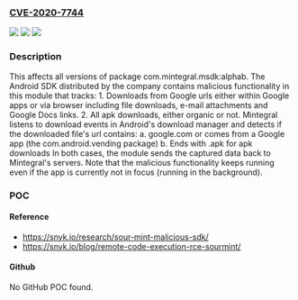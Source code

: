### [CVE-2020-7744](https://cve.mitre.org/cgi-bin/cvename.cgi?name=CVE-2020-7744)
![](https://img.shields.io/static/v1?label=Product&message=com.mintegral.msdk%3Aalphab&color=blue)
![](https://img.shields.io/static/v1?label=Version&message=%3E%3D%200%20&color=brighgreen)
![](https://img.shields.io/static/v1?label=Vulnerability&message=Information%20Exposure&color=brighgreen)

### Description

This affects all versions of package com.mintegral.msdk:alphab. The Android SDK distributed by the company contains malicious functionality in this module that tracks: 1. Downloads from Google urls either within Google apps or via browser including file downloads, e-mail attachments and Google Docs links. 2. All apk downloads, either organic or not. Mintegral listens to download events in Android's download manager and detects if the downloaded file's url contains: a. google.com or comes from a Google app (the com.android.vending package) b. Ends with .apk for apk downloads In both cases, the module sends the captured data back to Mintegral's servers. Note that the malicious functionality keeps running even if the app is currently not in focus (running in the background).

### POC

#### Reference
- https://snyk.io/research/sour-mint-malicious-sdk/
- https://snyk.io/blog/remote-code-execution-rce-sourmint/

#### Github
No GitHub POC found.

